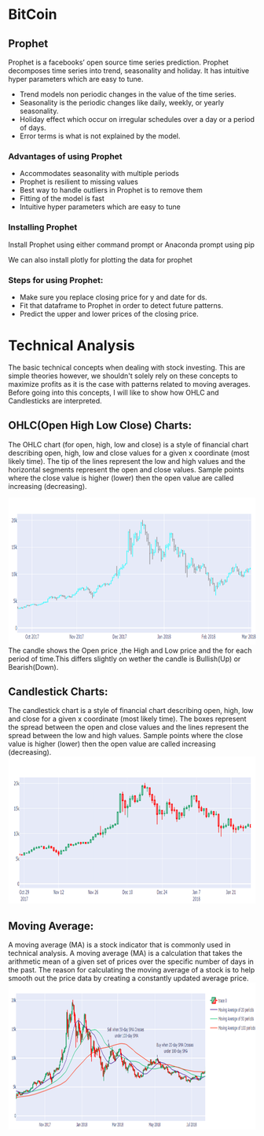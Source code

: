 # BitCoin 
## Prophet
Prophet is a facebooks’ open source time series prediction. Prophet decomposes time series into trend, seasonality and holiday. It has intuitive hyper parameters which are easy to tune.
* Trend models non periodic changes in the value of the time series.</br>
* Seasonality is the periodic changes like daily, weekly, or yearly seasonality.</br>
* Holiday effect which occur on irregular schedules over a day or a period of days.</br>
* Error terms is what is not explained by the model.</br>

### Advantages of using Prophet
* Accommodates seasonality with multiple periods
* Prophet is resilient to missing values
* Best way to handle outliers in Prophet is to remove them
* Fitting of the model is fast
* Intuitive hyper parameters which are easy to tune


### Installing Prophet
Install Prophet using either command prompt or Anaconda prompt using pip


We can also install plotly for plotting the data for prophet



### Steps for using Prophet:
* Make sure you replace closing price for y and date for ds.
* Fit that dataframe to Prophet in order to detect future patterns.
* Predict the upper and lower prices of the closing price.

# Technical Analysis
The basic technical concepts when dealing with stock investing. This are simple theories however, we shouldn't solely rely on these concepts to maximize profits as it is the case with patterns related to moving averages. Before going into this concepts, I will like to show how OHLC and Candlesticks are interpreted.
## OHLC(Open High Low Close) Charts:
The OHLC chart (for open, high, low and close) is a style of financial chart describing open, high, low and close values for a given x coordinate (most likely time). The tip of the lines represent the low and high values and the horizontal segments represent the open and close values. Sample points where the close value is higher (lower) then the open value are called increasing (decreasing).

<img src=https://github.com/Monishraj50/BitCoin/blob/master/img/OHLC.png height =300>
The candle shows the Open price ,the High and Low price and the for each period of time.This differs slightly on wether the candle is Bullish(Up) or Bearish(Down).

## Candlestick Charts:
The candlestick chart is a style of financial chart describing open, high, low and close for a given x coordinate (most likely time). The boxes represent the spread between the open and close values and the lines represent the spread between the low and high values. Sample points where the close value is higher (lower) then the open value are called increasing (decreasing).
<img src=https://github.com/Monishraj50/BitCoin/blob/master/img/CandleStick.png height =300>
## Moving Average:
A moving average (MA) is a stock indicator that is commonly used in technical analysis. A moving average (MA) is a calculation that takes the arithmetic mean of a given set of prices over the specific number of days in the past. The reason for calculating the moving average of a stock is to help smooth out the price data by creating a constantly updated average price.
<img src=https://github.com/Monishraj50/BitCoin/blob/master/img/MovingAvg.png height =300>
